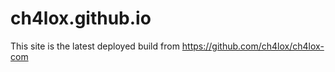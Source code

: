 # ch4lox.github.io
This site is the latest deployed build from https://github.com/ch4lox/ch4lox-com
